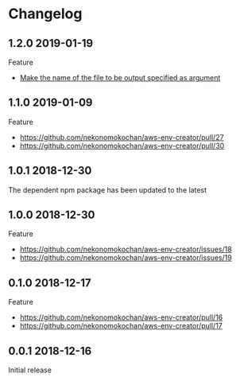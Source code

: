 # Changelog

## 1.2.0 2019-01-19

Feature

- [Make the name of the file to be output specified as argument](https://github.com/nekonomokochan/aws-env-creator/pull/34)

## 1.1.0 2019-01-09

Feature

- https://github.com/nekonomokochan/aws-env-creator/pull/27
- https://github.com/nekonomokochan/aws-env-creator/pull/30

## 1.0.1 2018-12-30

The dependent npm package has been updated to the latest 

## 1.0.0 2018-12-30

Feature

- https://github.com/nekonomokochan/aws-env-creator/issues/18
- https://github.com/nekonomokochan/aws-env-creator/issues/19

## 0.1.0 2018-12-17

Feature

- https://github.com/nekonomokochan/aws-env-creator/pull/16
- https://github.com/nekonomokochan/aws-env-creator/pull/17

## 0.0.1 2018-12-16

Initial release

